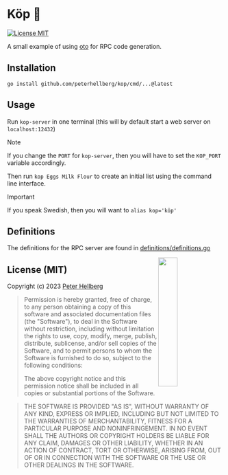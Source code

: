 # Köp 📝

[![License MIT](https://img.shields.io/badge/license-MIT-lightgrey.svg?style=flat)](https://github.com/peterhellberg/kop#license-mit)

A small example of using [oto](https://github.com/pacedotdev/oto) for RPC code generation.

## Installation

```
go install github.com/peterhellberg/kop/cmd/...@latest
```

## Usage

Run `kop-server` in one terminal (this will by default start a web server on `localhost:12432`)

> [!NOTE]
> If you change the `PORT` for `kop-server`, then you will have to set the `KOP_PORT` variable accordingly.

Then run `kop Eggs Milk Flour` to create an initial list using the command line interface.

> [!IMPORTANT]
> If you speak Swedish, then you will want to `alias kop='köp'`

## Definitions

The definitions for the RPC server are found in [definitions/definitions.go](definitions/definitions.go)

<img src="https://assets.c7.se/svg/viking-gopher.svg" align="right" width="30%" height="300">

## License (MIT)

Copyright (c) 2023 [Peter Hellberg](https://c7.se)

> Permission is hereby granted, free of charge, to any person obtaining
> a copy of this software and associated documentation files (the
> "Software"), to deal in the Software without restriction, including
> without limitation the rights to use, copy, modify, merge, publish,
> distribute, sublicense, and/or sell copies of the Software, and to
> permit persons to whom the Software is furnished to do so, subject to
> the following conditions:
>
> The above copyright notice and this permission notice shall be
> included in all copies or substantial portions of the Software.

> THE SOFTWARE IS PROVIDED "AS IS", WITHOUT WARRANTY OF ANY KIND,
> EXPRESS OR IMPLIED, INCLUDING BUT NOT LIMITED TO THE WARRANTIES OF
> MERCHANTABILITY, FITNESS FOR A PARTICULAR PURPOSE AND
> NONINFRINGEMENT. IN NO EVENT SHALL THE AUTHORS OR COPYRIGHT HOLDERS BE
> LIABLE FOR ANY CLAIM, DAMAGES OR OTHER LIABILITY, WHETHER IN AN ACTION
> OF CONTRACT, TORT OR OTHERWISE, ARISING FROM, OUT OF OR IN CONNECTION
> WITH THE SOFTWARE OR THE USE OR OTHER DEALINGS IN THE SOFTWARE.
